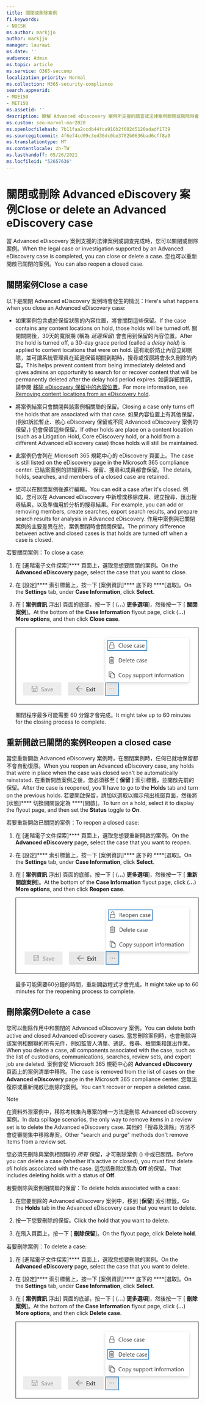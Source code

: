 ```yaml
---
title: 關閉或刪除案例
f1.keywords:
- NOCSH
ms.author: markjjo
author: markjjo
manager: laurawi
ms.date: ''
audience: Admin
ms.topic: article
ms.service: O365-seccomp
localization_priority: Normal
ms.collection: M365-security-compliance
search.appverid:
- MOE150
- MET150
ms.assetid: ''
description: 瞭解 Advanced eDiscovery 案例所支援的調查或法律案例關閉或刪除時會發生什麼情況。
ms.custom: seo-marvel-mar2020
ms.openlocfilehash: 7b11faa2ccdb44fca916b2f602d5120adadf1739
ms.sourcegitcommit: 4f6ef4cd09c3ed36dc0be3702b0636bad6cff8a9
ms.translationtype: MT
ms.contentlocale: zh-TW
ms.lasthandoff: 05/26/2021
ms.locfileid: "52657636"
---
```

# <a name="close-or-delete-an-advanced-ediscovery-case"></a><span data-ttu-id="aef75-103">關閉或刪除 Advanced eDiscovery 案例</span><span class="sxs-lookup"><span data-stu-id="aef75-103">Close or delete an Advanced eDiscovery case</span></span>

<span data-ttu-id="aef75-104">當 Advanced eDiscovery 案例支援的法律案例或調查完成時，您可以關閉或刪除案例。</span><span class="sxs-lookup"><span data-stu-id="aef75-104">When the legal case or investigation supported by an Advanced eDiscovery case is completed, you can close or delete a case.</span></span> <span data-ttu-id="aef75-105">您也可以重新開啟已關閉的案例。</span><span class="sxs-lookup"><span data-stu-id="aef75-105">You can also reopen a closed case.</span></span>

## <a name="close-a-case"></a><span data-ttu-id="aef75-106">關閉案例</span><span class="sxs-lookup"><span data-stu-id="aef75-106">Close a case</span></span>

<span data-ttu-id="aef75-107">以下是關閉 Advanced eDiscovery 案例時會發生的情況：</span><span class="sxs-lookup"><span data-stu-id="aef75-107">Here's what happens when you close an Advanced eDiscovery case:</span></span>

- <span data-ttu-id="aef75-108">如果案例包含處於保留狀態的內容位置，將會關閉這些保留。</span><span class="sxs-lookup"><span data-stu-id="aef75-108">If the case contains any content locations on hold, those holds will be turned off.</span></span> <span data-ttu-id="aef75-109">關閉關閉後，30天的寬限期 (稱為 *延遲保留*) 會套用到保留的內容位置。</span><span class="sxs-lookup"><span data-stu-id="aef75-109">After the hold is turned off, a 30-day grace period (called a *delay hold*) is applied to content locations that were on hold.</span></span> <span data-ttu-id="aef75-110">這有助於防止內容立即刪除，並可讓系統管理員在延遲保留期間到期時，搜尋或復原將會永久刪除的內容。</span><span class="sxs-lookup"><span data-stu-id="aef75-110">This helps prevent content from being immediately deleted and gives admins an opportunity to search for or recover content that will be permanently deleted after the delay hold period expires.</span></span> <span data-ttu-id="aef75-111">如需詳細資訊，請參閱 [移除 eDiscovery 保留中的內容位置](create-ediscovery-holds.md#removing-content-locations-from-an-ediscovery-hold)。</span><span class="sxs-lookup"><span data-stu-id="aef75-111">For more information, see [Removing content locations from an eDiscovery hold](create-ediscovery-holds.md#removing-content-locations-from-an-ediscovery-hold).</span></span>

- <span data-ttu-id="aef75-112">將案例結案只會關閉與該案例相關聯的保留。</span><span class="sxs-lookup"><span data-stu-id="aef75-112">Closing a case only turns off the holds that are associated with that case.</span></span> <span data-ttu-id="aef75-113">如果內容位置上有其他保留， (例如訴訟暫止、核心 eDiscovery 保留或不同 Advanced eDiscovery 案例的保留，) 仍會保留這些保留。</span><span class="sxs-lookup"><span data-stu-id="aef75-113">If other holds are place on a content location (such as a Litigation Hold, Core eDiscovery hold, or a hold from a different Advanced eDiscovery case) those holds will still be maintained.</span></span>

- <span data-ttu-id="aef75-114">此案例仍會列在 Microsoft 365 規範中心的 eDiscovery 頁面上。</span><span class="sxs-lookup"><span data-stu-id="aef75-114">The case is still listed on the eDiscovery page in the Microsoft 365 compliance center.</span></span> <span data-ttu-id="aef75-115">已結案案例的詳細資料、保留、搜尋和成員都會保留。</span><span class="sxs-lookup"><span data-stu-id="aef75-115">The details, holds, searches, and members of a closed case are retained.</span></span>

- <span data-ttu-id="aef75-116">您可以在關閉案例後進行編輯。</span><span class="sxs-lookup"><span data-stu-id="aef75-116">You can edit a case after it's closed.</span></span> <span data-ttu-id="aef75-117">例如，您可以在 Advanced eDiscovery 中新增或移除成員、建立搜尋、匯出搜尋結果，以及準備用於分析的搜尋結果。</span><span class="sxs-lookup"><span data-stu-id="aef75-117">For example, you can add or removing members, create searches, export search results, and prepare search results for analysis in Advanced eDiscovery.</span></span> <span data-ttu-id="aef75-118">作用中案例與已關閉案例的主要差異在於，案例關閉時會關閉保留。</span><span class="sxs-lookup"><span data-stu-id="aef75-118">The primary difference between active and closed cases is that holds are turned off when a case is closed.</span></span>

<span data-ttu-id="aef75-119">若要關閉案例：</span><span class="sxs-lookup"><span data-stu-id="aef75-119">To close a case:</span></span>

1. <span data-ttu-id="aef75-120">在 [進階電子文件探索]\*\*\*\* 頁面上，選取您想要關閉的案例。</span><span class="sxs-lookup"><span data-stu-id="aef75-120">On the **Advanced eDiscovery** page, select the case that you want to close.</span></span>

2. <span data-ttu-id="aef75-121">在 [設定]\*\*\*\* 索引標籤上，按一下 [案例資訊]\*\*\*\* 底下的 \*\*\*\*[選取]。</span><span class="sxs-lookup"><span data-stu-id="aef75-121">On the **Settings** tab, under **Case Information**, click **Select**.</span></span>

3. <span data-ttu-id="aef75-122">在 [ **案例資訊** 浮出] 頁面的底部，按一下 [ (**...**) **更多選項**]，然後按一下 [ **關閉案例**]。</span><span class="sxs-lookup"><span data-stu-id="aef75-122">At the bottom of the **Case Information** flyout page, click (**...**) **More options**, and then click **Close case**.</span></span>

   ![以關閉 Advanced eDiscovery 案例的 [其他選項] 功能表中的選項](..\Media\CloseAdvancedeDiscoveryCase.png)

   <span data-ttu-id="aef75-124">關閉程序最多可能需要 60 分鐘才會完成。</span><span class="sxs-lookup"><span data-stu-id="aef75-124">It might take up to 60 minutes for the closing process to complete.</span></span>

## <a name="reopen-a-closed-case"></a><span data-ttu-id="aef75-125">重新開啟已關閉的案例</span><span class="sxs-lookup"><span data-stu-id="aef75-125">Reopen a closed case</span></span>

<span data-ttu-id="aef75-126">當您重新開啟 Advanced eDiscovery 案例時，在關閉案例時，任何已就地保留都不會自動復原。</span><span class="sxs-lookup"><span data-stu-id="aef75-126">When you reopen an Advanced eDiscovery case, any holds that were in place when the case was closed won't be automatically reinstated.</span></span> <span data-ttu-id="aef75-127">在重新開啟案例之後，您必須移至 [ **保留** ] 索引標籤，並開啟先前的保留。</span><span class="sxs-lookup"><span data-stu-id="aef75-127">After the case is reopened, you'll have to go to the **Holds** tab and turn on the previous holds.</span></span> <span data-ttu-id="aef75-128">若要開啟保留，請加以選取以顯示飛出視窗頁面，然後將 [狀態]\*\*\*\* 切換開關設定為 \*\*\*\*[開啟]。</span><span class="sxs-lookup"><span data-stu-id="aef75-128">To turn on a hold, select it to display the flyout page, and then set the **Status** toggle to **On**.</span></span>

<span data-ttu-id="aef75-129">若要重新開啟已關閉的案例：</span><span class="sxs-lookup"><span data-stu-id="aef75-129">To reopen a closed case:</span></span>

1. <span data-ttu-id="aef75-130">在 [進階電子文件探索]\*\*\*\* 頁面上，選取您想要重新開啟的案例。</span><span class="sxs-lookup"><span data-stu-id="aef75-130">On the **Advanced eDiscovery** page, select the case that you want to reopen.</span></span>

2. <span data-ttu-id="aef75-131">在 [設定]\*\*\*\* 索引標籤上，按一下 [案例資訊]\*\*\*\* 底下的 \*\*\*\*[選取]。</span><span class="sxs-lookup"><span data-stu-id="aef75-131">On the **Settings** tab, under **Case Information**, click **Select**.</span></span>

3. <span data-ttu-id="aef75-132">在 [ **案例資訊** 浮出] 頁面的底部，按一下 [ (**...**) **更多選項**]，然後按一下 [ **重新開啟案例**]。</span><span class="sxs-lookup"><span data-stu-id="aef75-132">At the bottom of the **Case Information** flyout page, click (**...**) **More options**, and then click **Reopen case**.</span></span>

   ![可重新開啟 Advanced eDiscovery 案例的 [其他選項] 功能表中的選項](..\Media\ReopenAdvancedeDiscoveryCase.png)

   <span data-ttu-id="aef75-134">最多可能需要60分鐘的時間，重新開啟程式才會完成。</span><span class="sxs-lookup"><span data-stu-id="aef75-134">It might take up to 60 minutes for the reopening process to complete.</span></span>

## <a name="delete-a-case"></a><span data-ttu-id="aef75-135">刪除案例</span><span class="sxs-lookup"><span data-stu-id="aef75-135">Delete a case</span></span>

<span data-ttu-id="aef75-136">您可以刪除作用中和關閉的 Advanced eDiscovery 案例。</span><span class="sxs-lookup"><span data-stu-id="aef75-136">You can delete both active and closed Advanced eDiscovery cases.</span></span> <span data-ttu-id="aef75-137">當您刪除案例時，也會刪除與該案例相關聯的所有元件，例如監管人清單、通訊、搜尋、檢閱集和匯出作業。</span><span class="sxs-lookup"><span data-stu-id="aef75-137">When you delete a case, all components associated with the case, such as the list of custodians, communications, searches, review sets, and export job are deleted.</span></span> <span data-ttu-id="aef75-138">案例會從 Microsoft 365 規範中心的 **Advanced eDiscovery** 頁面上的案例清單中移除。</span><span class="sxs-lookup"><span data-stu-id="aef75-138">The case is removed from the list of cases on the **Advanced eDiscovery** page in the Microsoft 365 compliance center.</span></span> <span data-ttu-id="aef75-139">您無法復原或重新開啟已刪除的案例。</span><span class="sxs-lookup"><span data-stu-id="aef75-139">You can't recover or reopen a deleted case.</span></span>

> [!NOTE]
> <span data-ttu-id="aef75-140">在資料外泄案例中，移除考核集內專案的唯一方法是刪除 Advanced eDiscovery 案例。</span><span class="sxs-lookup"><span data-stu-id="aef75-140">In data spillage scenarios, the only way to remove items in a review set is to delete the Advanced eDiscovery case.</span></span> <span data-ttu-id="aef75-141">其他的「搜尋及清除」方法不會從審閱集中移除專案。</span><span class="sxs-lookup"><span data-stu-id="aef75-141">Other "search and purge" methods don't remove items from a review set.</span></span>

<span data-ttu-id="aef75-142">您必須先刪除與案例相關聯的 *所有* 保留，才可刪除案例 () 中或已關閉。</span><span class="sxs-lookup"><span data-stu-id="aef75-142">Before you can delete a case (whether it's active or closed), you must first delete *all* holds associated with the case.</span></span> <span data-ttu-id="aef75-143">這包括刪除狀態為 **Off** 的保留。</span><span class="sxs-lookup"><span data-stu-id="aef75-143">That includes deleting holds with a status of **Off**.</span></span>

<span data-ttu-id="aef75-144">若要刪除與案例相關聯的保留：</span><span class="sxs-lookup"><span data-stu-id="aef75-144">To delete holds associated with a case:</span></span>

1. <span data-ttu-id="aef75-145">在您要刪除的 Advanced eDiscovery 案例中，移到 [**保留**] 索引標籤。</span><span class="sxs-lookup"><span data-stu-id="aef75-145">Go the **Holds** tab in the Advanced eDiscovery case that you want to delete.</span></span>

2. <span data-ttu-id="aef75-146">按一下您要刪除的保留。</span><span class="sxs-lookup"><span data-stu-id="aef75-146">Click the hold that you want to delete.</span></span>

3. <span data-ttu-id="aef75-147">在飛入頁面上，按一下 [ **刪除保留**]。</span><span class="sxs-lookup"><span data-stu-id="aef75-147">On the flyout page, click **Delete hold**.</span></span>

<span data-ttu-id="aef75-148">若要刪除案例：</span><span class="sxs-lookup"><span data-stu-id="aef75-148">To delete a case:</span></span>

1. <span data-ttu-id="aef75-149">在 [進階電子文件探索]\*\*\*\* 頁面上，選取您想要刪除的案例。</span><span class="sxs-lookup"><span data-stu-id="aef75-149">On the **Advanced eDiscovery** page, select the case that you want to delete.</span></span>

2. <span data-ttu-id="aef75-150">在 [設定]\*\*\*\* 索引標籤上，按一下 [案例資訊]\*\*\*\* 底下的 \*\*\*\*[選取]。</span><span class="sxs-lookup"><span data-stu-id="aef75-150">On the **Settings** tab, under **Case Information**, click **Select**.</span></span>

3. <span data-ttu-id="aef75-151">在 [ **案例資訊** 浮出] 頁面的底部，按一下 [ (**...**) **更多選項**]，然後按一下 [ **刪除案例**]。</span><span class="sxs-lookup"><span data-stu-id="aef75-151">At the bottom of the **Case Information** flyout page, click (**...**) **More options**, and then click **Delete case**.</span></span>

   ![可刪除 Advanced eDiscovery 案例的 [其他選項] 功能表中的選項](..\Media\DeleteAdvancedeDiscoveryCase.png)
